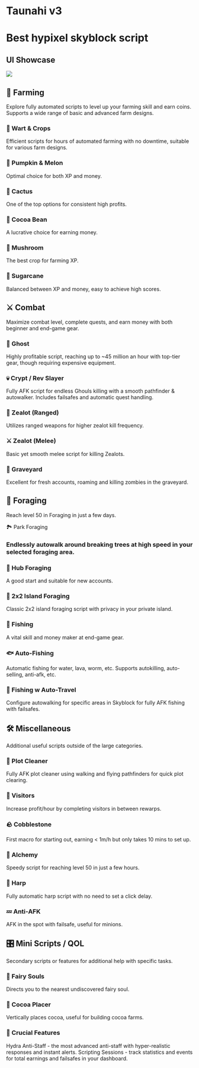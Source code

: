 # Taunahi v3
# Best hypixel skyblock script

## UI Showcase
![](https://cdn.discordapp.com/attachments/980212612153368607/1195102537313956001/menu-1ui_1.gif?ex=65b2c4f8&is=65a04ff8&hm=0c3b0f680f90dbfa771d51fc63bcefcb4bc8ce8aa2f10b6df60f01c6d2762d46&)


## 🌾 Farming
Explore fully automated scripts to level up your farming skill and earn coins. Supports a wide range of basic and advanced farm designs.

### 🌱 Wart & Crops
Efficient scripts for hours of automated farming with no downtime, suitable for various farm designs.

### 🎃 Pumpkin & Melon
Optimal choice for both XP and money.

### 🌵 Cactus
One of the top options for consistent high profits.

### 🍫 Cocoa Bean
A lucrative choice for earning money.

### 🍄 Mushroom
The best crop for farming XP.

### 🌾 Sugarcane
Balanced between XP and money, easy to achieve high scores.

## ⚔️ Combat
Maximize combat level, complete quests, and earn money with both beginner and end-game gear.

### 👻 Ghost
Highly profitable script, reaching up to ~45 million an hour with top-tier gear, though requiring expensive equipment.

### 💀 Crypt / Rev Slayer
Fully AFK script for endless Ghouls killing with a smooth pathfinder & autowalker. Includes failsafes and automatic quest handling.

### 🏹 Zealot (Ranged)
Utilizes ranged weapons for higher zealot kill frequency.

### ⚔️ Zealot (Melee)
Basic yet smooth melee script for killing Zealots.

### 🧟 Graveyard
Excellent for fresh accounts, roaming and killing zombies in the graveyard.

## 🌲 Foraging
Reach level 50 in Foraging in just a few days.

🏞️ Park Foraging
### Endlessly autowalk around breaking trees at high speed in your selected foraging area.

### 🌳 Hub Foraging
A good start and suitable for new accounts.

### 🌴 2x2 Island Foraging
Classic 2x2 island foraging script with privacy in your private island.

### 🎣 Fishing
A vital skill and money maker at end-game gear.

### 🐟 Auto-Fishing
Automatic fishing for water, lava, worm, etc. Supports autokilling, auto-selling, anti-afk, etc.

### 🚣 Fishing w Auto-Travel
Configure autowalking for specific areas in Skyblock for fully AFK fishing with failsafes.

## 🛠️ Miscellaneous
Additional useful scripts outside of the large categories.

### 🧹 Plot Cleaner
Fully AFK plot cleaner using walking and flying pathfinders for quick plot clearing.

### 👋 Visitors
Increase profit/hour by completing visitors in between rewarps.

### 🪨 Cobblestone
First macro for starting out, earning < 1m/h but only takes 10 mins to set up.

### 🔮 Alchemy
Speedy script for reaching level 50 in just a few hours.

### 🎺 Harp
Fully automatic harp script with no need to set a click delay.

### 💤 Anti-AFK
AFK in the spot with failsafe, useful for minions.

## 🎛️ Mini Scripts / QOL
Secondary scripts or features for additional help with specific tasks.

### 🧚 Fairy Souls
Directs you to the nearest undiscovered fairy soul.

### 🍫 Cocoa Placer
Vertically places cocoa, useful for building cocoa farms.

### 🔑 Crucial Features
Hydra Anti-Staff - the most advanced anti-staff with hyper-realistic responses and instant alerts. Scripting Sessions - track statistics and events for total earnings and failsafes in your dashboard.
